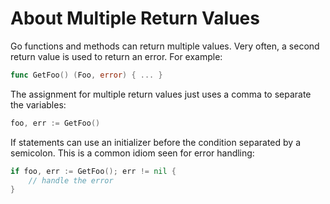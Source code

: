 # About Multiple Return Values

Go functions and methods can return multiple values.
Very often, a second return value is used to return an error.
For example:

```go
func GetFoo() (Foo, error) { ... }
```

The assignment for multiple return values just uses a comma to separate the variables:

```go
foo, err := GetFoo()
```

If statements can use an initializer before the condition separated by a semicolon.
This is a common idiom seen for error handling:

```go
if foo, err := GetFoo(); err != nil {
    // handle the error
}
```

